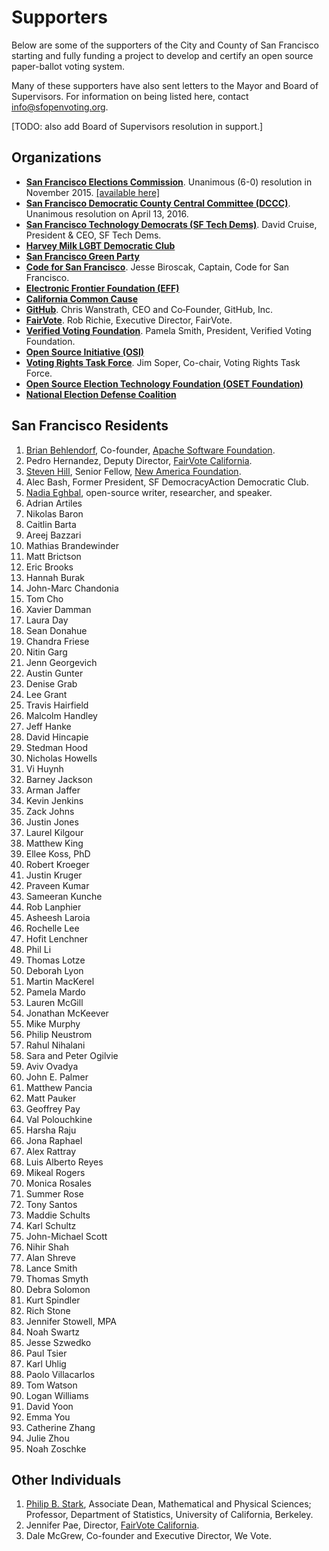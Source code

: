 # Supporters

Below are some of the supporters of the City and County of San Francisco
starting and fully funding a project to develop and certify an open source
paper-ballot voting system.

Many of these supporters have also sent letters to the Mayor and Board of
Supervisors. For information on being listed here, contact
<info@sfopenvoting.org>.

[TODO: also add Board of Supervisors resolution in support.]


## Organizations

* [**San Francisco Elections Commission**](http://sfgov.org/electionscommission).
  Unanimous (6-0) resolution in November 2015.
  [\[available here\]](http://sfgov.org/electionscommission/motions-and-resolutions)
* [**San Francisco Democratic County Central
  Committee (DCCC)**](http://www.sfdemocrats.org).
  Unanimous resolution on April 13, 2016.
* [**San Francisco Technology Democrats (SF Tech Dems)**](http://www.sftechdems.org).
  David Cruise, President & CEO, SF Tech Dems.
* [**Harvey Milk LGBT Democratic Club**](http://www.milkclub.org)
* [**San Francisco Green Party**](http://sfgreenparty.org)
* [**Code for San Francisco**](http://codeforsanfrancisco.org).
  Jesse Biroscak, Captain, Code for San Francisco.
* [**Electronic Frontier Foundation (EFF)**](https://www.eff.org)
* [**California Common Cause**](http://www.commoncause.org)
* [**GitHub**](http://github.com).
  Chris Wanstrath, CEO and Co‐Founder, GitHub, Inc.
* [**FairVote**](http://www.fairvote.org).
  Rob Richie, Executive Director, FairVote.
* [**Verified Voting Foundation**](http://verifiedvoting.org).
  Pamela Smith, President, Verified Voting Foundation.
* [**Open Source Initiative (OSI)**](http://www.opensource.org)
* [**Voting Rights Task Force**](http://CountedAsCast.com/alameda/vrtf.php).
  Jim Soper, Co-chair, Voting Rights Task Force.
* [**Open Source Election Technology
  Foundation (OSET Foundation)**](http://www.osetfoundation.org)
* [**National Election Defense Coalition**](http://www.electiondefense.org)


## San Francisco Residents

1. [Brian Behlendorf](http://brian.behlendorf.com/),
   Co-founder, [Apache Software Foundation](https://www.apache.org).
2. Pedro Hernandez, Deputy Director, [FairVote California][fairvote-ca].
3. [Steven Hill](http://steven-hill.com), Senior Fellow, [New America Foundation](https://www.newamerica.org).
4. Alec Bash, Former President, SF DemocracyAction Democratic Club.
5. [Nadia Eghbal](http://nadiaeghbal.com/), open-source writer, researcher,
   and speaker.
6. Adrian Artiles
7. Nikolas Baron
8. Caitlin Barta
9. Areej Bazzari
10. Mathias Brandewinder
11. Matt Brictson
12. Eric Brooks
13. Hannah Burak
14. John-Marc Chandonia
15. Tom Cho
16. Xavier Damman
17. Laura Day
18. Sean Donahue
19. Chandra Friese
20. Nitin Garg
21. Jenn Georgevich
22. Austin Gunter
23. Denise Grab
24. Lee Grant
25. Travis Hairfield
26. Malcolm Handley
27. Jeff Hanke
28. David Hincapie
29. Stedman Hood
30. Nicholas Howells
31. Vi Huynh
32. Barney Jackson
33. Arman Jaffer
34. Kevin Jenkins
35. Zack Johns
36. Justin Jones
37. Laurel Kilgour
38. Matthew King
39. Ellee Koss, PhD
40. Robert Kroeger
41. Justin Kruger
42. Praveen Kumar
43. Sameeran Kunche
44. Rob Lanphier
45. Asheesh Laroia
46. Rochelle Lee
47. Hofit Lenchner
48. Phil Li
49. Thomas Lotze
50. Deborah Lyon
51. Martin MacKerel
52. Pamela Mardo
53. Lauren McGill
54. Jonathan McKeever
55. Mike Murphy
56. Philip Neustrom
57. Rahul Nihalani
58. Sara and Peter Ogilvie
59. Aviv Ovadya
60. John E. Palmer
61. Matthew Pancia
62. Matt Pauker
63. Geoffrey Pay
64. Val Polouchkine
65. Harsha Raju
66. Jona Raphael
67. Alex Rattray
68. Luis Alberto Reyes
69. Mikeal Rogers
70. Monica Rosales
71. Summer Rose
72. Tony Santos
73. Maddie Schults
74. Karl Schultz
75. John-Michael Scott
76. Nihir Shah
77. Alan Shreve
78. Lance Smith
79. Thomas Smyth
80. Debra Solomon
81. Kurt Spindler
82. Rich Stone
83. Jennifer Stowell, MPA
84. Noah Swartz
85. Jesse Szwedko
86. Paul Tsier
87. Karl Uhlig
88. Paolo Villacarlos
89. Tom Watson
90. Logan Williams
91. David Yoon
92. Emma You
93. Catherine Zhang
94. Julie Zhou
95. Noah Zoschke


## Other Individuals

1. [Philip B. Stark](http://www.stat.berkeley.edu/~stark),
   Associate Dean, Mathematical and Physical Sciences; Professor,
   Department of Statistics, University of California, Berkeley.
2. Jennifer Pae, Director, [FairVote California][fairvote-ca].
3. Dale McGrew, Co-founder and Executive Director, We Vote.


[fairvote-ca]: http://www.fairvoteca.org/